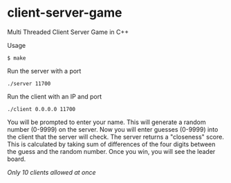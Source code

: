 # client-server-game
Multi Threaded Client Server Game in C++

Usage

`$ make`

Run the server with a port

`./server 11700`

Run the client with an IP and port

`./client 0.0.0.0 11700`

You will be prompted to enter your name. This will generate a random number (0-9999) on the server. Now you will enter guesses (0-9999) into the client that the server will check. The server returns a "closeness" score. This is calculated by taking sum of differences of the four digits between the guess and the random number. Once you win, you will see the leader board.

*Only 10 clients allowed at once*